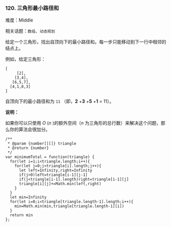 ### 120. 三角形最小路径和

难度：Middle

相关话题：`数组`、`动态规划`

给定一个三角形，找出自顶向下的最小路径和。每一步只能移动到下一行中相邻的结点上。



例如，给定三角形：



```
[
     [2],
    [3,4],
   [6,5,7],
  [4,1,8,3]
]
```


自顶向下的最小路径和为 `11` （即，**2** +**3** +**5** +**1** = 11）。



**说明：** 



如果你可以只使用 *O* (*n* )的额外空间（*n*  为三角形的总行数）来解决这个问题，那么你的算法会很加分。


```
/**
 * @param {number[][]} triangle
 * @return {number}
 */
var minimumTotal = function(triangle) {
  for(let i=1;i<triangle.length;i++){
    for(let j=0;j<triangle[i].length;j++){
      let left=Infinity,right=Infinity
      if(j>0)left=triangle[i-1][j-1]
      if(j<triangle[i-1].length)right=triangle[i-1][j]
      triangle[i][j]+=Math.min(left,right)
    }
  }
  let min=Infinity
  for(let i=0;i<triangle[triangle.length-1].length;i++){
    min=Math.min(min,triangle[triangle.length-1][i])
  }
  return min
};
```

